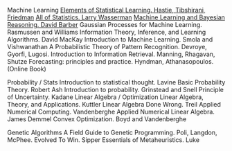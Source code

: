 Machine Learning
[Elements of Statistical Learning. Hastie, Tibshirani, Friedman](http://www-stat.stanford.edu/~tibs/ElemStatLearn/printings/ESLII_print10.pdf)
[All of Statistics. Larry Wasserman](http://www.ucl.ac.uk/~rmjbale/Stat/wasserman2.pdf)
[Machine Learning and Bayesian Reasoning. David Barber](http://web4.cs.ucl.ac.uk/staff/D.Barber/textbook/090310.pdf)
Gaussian Processes for Machine Learning. Rasmussen and Williams
Information Theory, Inference, and Learning Algorithms. David MacKay
Introduction to Machine Learning. Smola and Vishwanathan
A Probabilistic Theory of Pattern Recognition. Devroye, Gyorfi, Lugosi.
Introduction to Information Retrieval. Manning, Rhagavan, Shutze
Forecasting: principles and practice. Hyndman, Athanasopoulos. (Online Book)

Probability / Stats
Introduction to statistical thought. Lavine
Basic Probability Theory. Robert Ash
Introduction to probability. Grinstead and Snell
Principle of Uncertainty. Kadane
Linear Algebra / Optimization
Linear Algebra, Theory, and Applications. Kuttler
Linear Algebra Done Wrong. Treil
Applied Numerical Computing. Vandenberghe
Applied Numerical Linear Algebra. James Demmel
Convex Optimization. Boyd and Vandenberghe

Genetic Algorithms
A Field Guide to Genetic Programming. Poli, Langdon, McPhee.
Evolved To Win. Sipper
Essentials of Metaheuristics. Luke 

